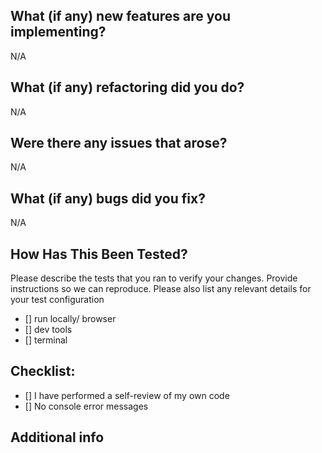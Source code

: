 ## What (if any) new features are you implementing?

N/A

## What (if any) refactoring did you do?

N/A

## Were there any issues that arose?

N/A

## What (if any) bugs did you fix?

N/A

## How Has This Been Tested?
Please describe the tests that you ran to verify your changes. Provide instructions so we can reproduce. Please also list any relevant details for your test configuration

- [] run locally/ browser
- [] dev tools
- [] terminal

## Checklist:

- [] I have performed a self-review of my own code
- [] No console error messages

## Additional info

